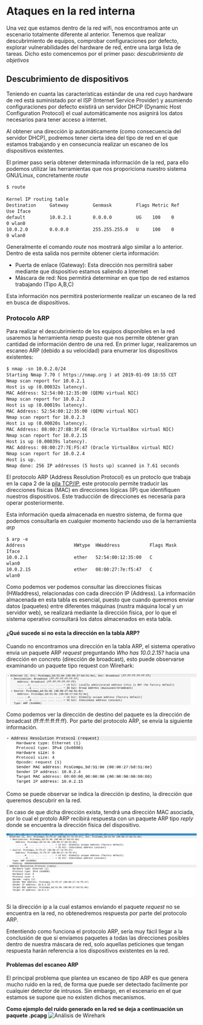 # Ataques en la red interna 

Una vez que estamos dentro de la red wifi, nos encontramos ante un escenario totalmente diferente al anterior. Tenemos que realizar descubrimiento de equipos, comprobar configuraciones por defecto, explorar vulnerabilidades del hardware de red, entre una larga lista de tareas. Dicho esto comencemos por el primer paso: _descubrimiento de objetivos_

## Descubrimiento de dispositivos

Teniendo en cuanta las características estándar de una red cuyo hardware de red está suministado por el ISP (Internet Service Provider) y asumiendo configuraciones por defecto existirá un servidor DHCP (Dynamic Host Configuration Protocol) el cual automáticamente nos asignirá los datos necesarios para tener acceso a internet.

Al obtener una dirección ip automáticamente (como consecuencia del servidor DHCP), podremos tener cierta idea del tipo de red en el que estamos trabajando y en consecuncia realizar un escaneo de los dispositivos existentes.

El primer paso sería obtener determinada información de la red, para ello podemos utilizar las herramientas que nos proporiciona nuestro sistema GNU/Linux, concretamente  _route_

    $ route 

    Kernel IP routing table
    Destination     Gateway         Genmask         Flags Metric Ref    Use Iface
    default         10.0.2.1        0.0.0.0         UG    100    0        0 wlan0
    10.0.2.0        0.0.0.0         255.255.255.0   U     100    0        0 wlan0


Generalmente el comando _route_ nos mostrará algo similar a lo anterior. Dentro de esta salida nos permite obtener cierta información:

* Puerta de enlace (Gateway): Esta dirección nos permitirá saber mediante que dispositivo estamos saliendo a Internet
* Máscara de red: Nos permitirá determinar en que tipo de red estamos trabajando (Tipo A,B,C)
 
Esta información nos permitirá posteriormente realizar un escaneo de la red en busca de dispositivos.

### Protocolo ARP

Para realizar el descubrimiento de los equipos disponibles en la red usaremos la herramienta _nmap_ puesto que nos permite obtener gran cantidad de información dentro de una red. En primer lugar, realizaremos un escaneo ARP (debido a su velocidad) para enumerar los dispositivos existentes:

    $ nmap -sn 10.0.2.0/24
    Starting Nmap 7.70 ( https://nmap.org ) at 2019-01-09 18:55 CET
    Nmap scan report for 10.0.2.1
    Host is up (0.00032s latency).
    MAC Address: 52:54:00:12:35:00 (QEMU virtual NIC)
    Nmap scan report for 10.0.2.2
    Host is up (0.00019s latency).
    MAC Address: 52:54:00:12:35:00 (QEMU virtual NIC)
    Nmap scan report for 10.0.2.3
    Host is up (0.00020s latency).
    MAC Address: 08:00:27:8B:3F:6E (Oracle VirtualBox virtual NIC)
    Nmap scan report for 10.0.2.15
    Host is up (0.00039s latency).
    MAC Address: 08:00:27:7E:F5:47 (Oracle VirtualBox virtual NIC)
    Nmap scan report for 10.0.2.4
    Host is up.
    Nmap done: 256 IP addresses (5 hosts up) scanned in 7.61 seconds

El protocolo ARP (Address Resolution Protocol) es un protoclo que trabaja en la capa 2 de la [pila TCP/IP](https://simple.wikipedia.org/wiki/TCP/IP_model), este protocolo permite traducir las direcciones físicas (MAC) en direcciones lógicas (IP) que identifiquen nuestros dispositivos. Este traducción de direcciones es necesaria para operar posteriormente.

Esta información queda almacenada en nuestro sistema, de forma que podemos consultarla en cualquier momento haciendo uso de la herramienta _arp_

    $ arp -e 
    Address                  HWtype  HWaddress           Flags Mask            Iface
    10.0.2.1                 ether   52:54:00:12:35:00   C                     wlan0
    10.0.2.15                ether   08:00:27:7e:f5:47   C                     wlan0

Como podemos ver podemos consultar las direcciones físicas (HWaddress), relacionadas con cada dirección IP (Address). La información almacenada en esta tabla es esencial, puesto que cuando queremos enviar datos (paquetes) entre diferentes máquinas (nustra máquina local y un servidor web), se realizará mediante la dirección física, por lo que el sistema operativo consultará los datos almacenados en esta tabla.

#### ¿Qué sucede si no esta la dirección en la tabla ARP?

Cuando no encontramos una dirección en la tabla ARP, el sistema operativo envia un paquete ARP _request_ preguntando _Who has 10.0.2.15?_ hacia una dirección en concreto (dirección de broadcast), esto puede observarse examinando un paquete tipo request con Wirehark:

![Arp request](img/arpRequest1.png)

Como podemos ver la dirección de destino del paquete es la dirección de broadcast (ff:ff:ff:ff:ff:ff). Por parte del protocolo ARP, se envía la siguiente información.

![Arp request 2](img/arpRequest2.png)

Como se puede observar se indica la dirección ip destino, la dirección que queremos descubrir en la red.

En caso de que dicha dirección exista, tendrá una dirección MAC asociada, por lo cual el protolo ARP recibirá respuesta con un paquete ARP tipo _reply_ donde se encuentra la dirección física del dispositivo.

![Arp reply](img/arpReply1.png)

Si la dirección ip a la cual estamos enviando el paquete _request_ no se encuentra en la red, no obtenedremos respuesta por parte del protocolo ARP. 

Ententiendo como funciona el protocolo ARP, sería muy fácil llegar a la conclusión de que si enviamos paquetes a todas las direcciones posibles dentro de nuestra máscara de red, solo aquellas peticiones que tengan respuesta harán referencia a los dispositivos existentes en la red.

#### Problemas del escaneo ARP
El principal problema que plantea un escaneo de tipo ARP es que genera mucho ruido en la red, de forma que puede ser detectado facilmente por cualquier detector de intrusos. Sin embargo, en el escenario en el que estamos se supone que no existen dichos mecanismos.

__Como ejemplo del ruido generado en la red se deja a continuación un paquete .pcapg__ ![Análisis de Wirehark]()